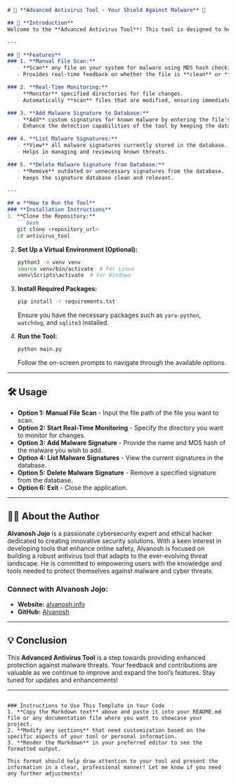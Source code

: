 
```markdown
# 🎉 **Advanced Antivirus Tool - Your Shield Against Malware** 🎉

## 📖 **Introduction**
Welcome to the **Advanced Antivirus Tool**! This tool is designed to help you **detect** and **manage malware threats** efficiently. Built with user-friendly features and robust functionalities, it aims to provide an **enhanced security experience**. The tool is currently **under construction**, and we are continuously working on improving its capabilities.

---

## 🚀 **Features**
### 1. **Manual File Scan:**
   - **Scan** any file on your system for malware using MD5 hash checking and YARA rules.
   - Provides real-time feedback on whether the file is **clean** or **flagged as malicious**.

### 2. **Real-Time Monitoring:**
   - **Monitor** specified directories for file changes.
   - Automatically **scan** files that are modified, ensuring immediate detection of threats.

### 3. **Add Malware Signature to Database:**
   - **Add** custom signatures for known malware by entering the file's name and its MD5 hash.
   - Enhance the detection capabilities of the tool by keeping the database **updated**.

### 4. **List Malware Signatures:**
   - **View** all malware signatures currently stored in the database.
   - Helps in managing and reviewing known threats.

### 5. **Delete Malware Signature from Database:**
   - **Remove** outdated or unnecessary signatures from the database.
   - Keeps the signature database clean and relevant.

---

## ⚙️ **How to Run the Tool**
### **Installation Instructions**
1. **Clone the Repository:**
   ```bash
   git clone <repository_url>
   cd antivirus_tool
   ```

2. **Set Up a Virtual Environment (Optional):**
   ```bash
   python3 -m venv venv
   source venv/bin/activate  # For Linux
   venv\Scripts\activate  # For Windows
   ```

3. **Install Required Packages:**
   ```bash
   pip install -r requirements.txt
   ```
   Ensure you have the necessary packages such as `yara-python`, `watchdog`, and `sqlite3` installed.

4. **Run the Tool:**
   ```bash
   python main.py
   ```
   Follow the on-screen prompts to navigate through the available options.

---

## 🛠️ **Usage**
- **Option 1:** **Manual File Scan** - Input the file path of the file you want to scan.
- **Option 2:** **Start Real-Time Monitoring** - Specify the directory you want to monitor for changes.
- **Option 3:** **Add Malware Signature** - Provide the name and MD5 hash of the malware you wish to add.
- **Option 4:** **List Malware Signatures** - View the current signatures in the database.
- **Option 5:** **Delete Malware Signature** - Remove a specified signature from the database.
- **Option 6:** **Exit** - Close the application.

---

## 🧑‍💻 **About the Author**
**Alvanosh Jojo** is a passionate cybersecurity expert and ethical hacker dedicated to creating innovative security solutions. With a keen interest in developing tools that enhance online safety, Alvanosh is focused on building a robust antivirus tool that adapts to the ever-evolving threat landscape. He is committed to empowering users with the knowledge and tools needed to protect themselves against malware and cyber threats.

### **Connect with Alvanosh Jojo:**
- **Website:** [alvanosh.info](https://alvanosh.info)
- **GitHub:** [Alvanosh](https://github.com/Alvanosh)

---

## 💡 **Conclusion**
This **Advanced Antivirus Tool** is a step towards providing enhanced protection against malware threats. Your feedback and contributions are valuable as we continue to improve and expand the tool’s features. Stay tuned for updates and enhancements!

---
```

### Instructions to Use This Template in Your Code
1. **Copy the Markdown text** above and paste it into your README.md file or any documentation file where you want to showcase your project.
2. **Modify any sections** that need customization based on the specific aspects of your tool or personal information.
3. **Render the Markdown** in your preferred editor to see the formatted output.

This format should help draw attention to your tool and present the information in a clear, professional manner! Let me know if you need any further adjustments!
